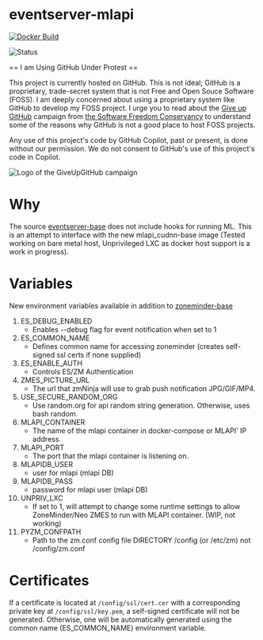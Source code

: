 # eventserver-mlapi

[![Docker Build](https://github.com/baudneo/eventserver-mlapi/actions/workflows/docker-build.yaml/badge.svg)](https://github.com/baudneo/eventserver-mlapi/actions/workflows/docker-build.yaml)

![Status](https://img.shields.io/badge/Status-BETA-yellow)

== I am Using GitHub Under Protest ==

This project is currently hosted on GitHub.  This is not ideal; GitHub is a
proprietary, trade-secret system that is not Free and Open Souce Software
(FOSS).  I am deeply concerned about using a proprietary system like GitHub
to develop my FOSS project. I urge you to read about the
[Give up GitHub](https://GiveUpGitHub.org) campaign from
[the Software Freedom Conservancy](https://sfconservancy.org) to understand
some of the reasons why GitHub is not a good place to host FOSS projects.

Any use of this project's code by GitHub Copilot, past or present, is done
without our permission.  We do not consent to GitHub's use of this project's
code in Copilot.

![Logo of the GiveUpGitHub campaign](https://sfconservancy.org/img/GiveUpGitHub.png)

# Why

The source [eventserver-base](https://github.com/zoneminder-containers/eventserver-base) does not include hooks for running ML. This is an attempt to interface with the new 
mlapi_cudnn-base image (Tested working on bare metal host, Unprivileged LXC as docker host support is a work in progress).

# Variables

New environment variables available in addition to [zoneminder-base](https://github.com/baudneo/zoneminder-base)
1. ES_DEBUG_ENABLED
    - Enables --debug flag for event notification when set to 1
2. ES_COMMON_NAME
    - Defines common name for accessing zoneminder (creates self-signed ssl certs if none supplied)
3. ES_ENABLE_AUTH
    - Controls ES/ZM Authentication
4. ZMES_PICTURE_URL
    - The url that zmNinja will use to grab push notification JPG/GIF/MP4.
5. USE_SECURE_RANDOM_ORG
    - Use random.org for api random string generation. Otherwise, uses bash random.
6. MLAPI_CONTAINER
    - The name of the mlapi container in docker-compose or MLAPI' IP address.
7. MLAPI_PORT
    - The port that the mlapi container is listening on.
8. MLAPIDB_USER
    - user for mlapi (mlapi DB)
9. MLAPIDB_PASS
    - password for mlapi user (mlapi DB)
10. UNPRIV_LXC
     - If set to 1, will attempt to change some runtime settings to allow ZoneMinder/Neo ZMES to run with MLAPI container. (WIP, not working)
11. PYZM_CONFPATH
    - Path to the zm.conf config file DIRECTORY /config (or /etc/zm) not /config/zm.conf
# Certificates
If a certificate is located at `/config/ssl/cert.cer` with a corresponding
private key at `/config/ssl/key.pem`, a self-signed certificate will not be
generated. Otherwise, one will be automatically generated using the common name
(ES_COMMON_NAME) environment variable.
